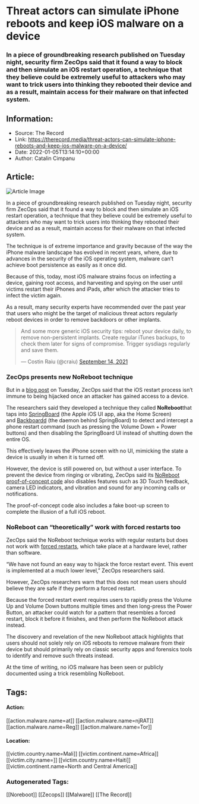 # Threat actors can simulate iPhone reboots and keep iOS malware on a device
### In a piece of groundbreaking research published on Tuesday night, security firm ZecOps said that it found a way to block and then simulate an iOS restart operation, a technique that they believe could be extremely useful to attackers who may want to trick users into thinking they rebooted their device and as a result, maintain access for their malware on that infected system.

## Information:
+ Source: The Record
+ Link: https://therecord.media/threat-actors-can-simulate-iphone-reboots-and-keep-ios-malware-on-a-device/
+ Date: 2022-01-05T13:14:10+00:00
+ Author: Catalin Cimpanu


## Article:
![Article Image](https://therecord.media/wp-content/uploads/2022/01/iPhone-iOS.jpg)

In a piece of groundbreaking research published on Tuesday night, security firm ZecOps said that it found a way to block and then simulate an iOS restart operation, a technique that they believe could be extremely useful to attackers who may want to trick users into thinking they rebooted their device and as a result, maintain access for their malware on that infected system.


The technique is of extreme importance and gravity because of the way the iPhone malware landscape has evolved in recent years, where, due to advances in the security of the iOS operating system, malware can’t achieve boot persistence as easily as it once did.


Because of this, today, most iOS malware strains focus on infecting a device, gaining root access, and harvesting and spying on the user until victims restart their iPhones and iPads, after which the attacker tries to infect the victim again.


As a result, many security experts have recommended over the past year that users who might be the target of malicious threat actors regularly reboot devices in order to remove backdoors or other implants.



> And some more generic iOS security tips: reboot your device daily, to remove non-persistent implants. Create regular iTunes backups, to check them later for signs of compromise. Trigger sysdiags regularly and save them.
> 
> — Costin Raiu (@craiu) [September 14, 2021](https://twitter.com/craiu/status/1437673754038001665?ref_src=twsrc%5Etfw)

 
### ZecOps presents new NoReboot technique


But in a [blog post](https://blog.zecops.com/research/persistence-without-persistence-meet-the-ultimate-persistence-bug-noreboot/) on Tuesday, ZecOps said that the iOS restart process isn’t immune to being hijacked once an attacker has gained access to a device.


The researchers said they developed a technique they called **NoReboot**that taps into [SpringBoard](https://apple.fandom.com/wiki/SpringBoard) (the Apple iOS UI app, aka the Home Screen) and [Backboardd](https://iphonedev.wiki/index.php/Backboardd) (the daemon behind SpringBoard) to detect and intercept a phone restart command (such as pressing the Volume Down + Power buttons) and then disabling the SpringBoard UI instead of shutting down the entire OS.


This effectively leaves the iPhone screen with no UI, mimicking the state a device is usually in when it is turned off.


However, the device is still powered on, but without a user interface. To prevent the device from ringing or vibrating, ZecOps said its [NoReboot proof-of-concept code](https://github.com/ZecOps/public/tree/master/fake_shutdown_POC) also disables features such as 3D Touch feedback, camera LED indicators, and vibration and sound for any incoming calls or notifications.


The proof-of-concept code also includes a fake boot-up screen to complete the illusion of a full iOS reboot.


### NoReboot can “theoretically” work with forced restarts too


ZecOps said the NoReboot technique works with regular restarts but does not work with [forced restarts](https://support.apple.com/en-kw/guide/iphone/iph8903c3ee6/ios), which take place at a hardware level, rather than software.


“We have not found an easy way to hijack the force restart event. This event is implemented at a much lower level,” ZecOps researchers said.


However, ZecOps researchers warn that this does not mean users should believe they are safe if they perform a forced restart.


Because the forced restart event requires users to rapidly press the Volume Up and Volume Down buttons multiple times and then long-press the Power Button, an attacker could watch for a pattern that resembles a forced restart, block it before it finishes, and then perform the NoReboot attack instead.


The discovery and revelation of the new NoReboot attack highlights that users should not solely rely on iOS reboots to remove malware from their device but should primarily rely on classic security apps and forensics tools to identify and remove such threats instead.


At the time of writing, no iOS malware has been seen or publicly documented using a trick resembling NoReboot.





## Tags:

#### Action:
[[action.malware.name=at]] [[action.malware.name=njRAT]] [[action.malware.name=Reg]] [[action.malware.name=Tor]]

#### Location:
[[victim.country.name=Mali]] [[victim.continent.name=Africa]] [[victim.city.name=]] [[victim.country.name=Haiti]] [[victim.continent.name=North and Central America]]

### Autogenerated Tags:
[[Noreboot]] [[Zecops]] [[Malware]] [[The Record]]

